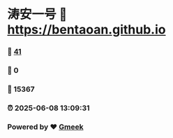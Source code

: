 # 涛安一号 :link: https://bentaoan.github.io 
### :page_facing_up: [41](https://bentaoan.github.io/tag.html) 
### :speech_balloon: 0 
### :hibiscus: 15367 
### :alarm_clock: 2025-06-08 13:09:31 
### Powered by :heart: [Gmeek](https://github.com/Meekdai/Gmeek)
